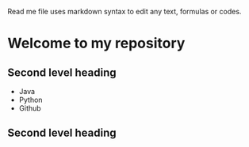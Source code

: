 Read me file uses markdown syntax to edit any text, formulas or codes. 

# Welcome to my repository

## Second level heading
- Java
- Python
- Github

## Second level heading
